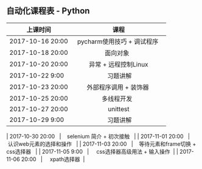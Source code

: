 ##  自动化课程表 - Python

| 上课时间           | 课程           |
| ------------- |:-------------:| 
| 2017-10-16  20:00  |   pycharm使用技巧 + 调试程序    | 
| 2017-10-18  20:00  |   面向对象     | 
| 2017-10-20  20:00  |   异常 + 远程控制Linux   | 
| 2017-10-22  9:00   |    习题讲解   | 
| 2017-10-23  20:00  |   外部程序调用 + 装饰器    | 
| 2017-10-25  20:00  |   多线程开发     | 
| 2017-10-27  20:00  |   unittest   | 
| 2017-10-29  9:00   |    习题讲解   | 


| 2017-10-30  20:00   |    selenium 简介 +  初次接触   | 
| 2017-11-01  20:00   |    认识web元素的选择和操作   | 
| 2017-11-03  20:00   |    等待元素和frame切换 + css选择器   | 
| 2017-11-05  9:00   |     css选择器高级用法 + 输入操作  | 
| 2017-11-06  20:00   |     xpath选择器  | 
